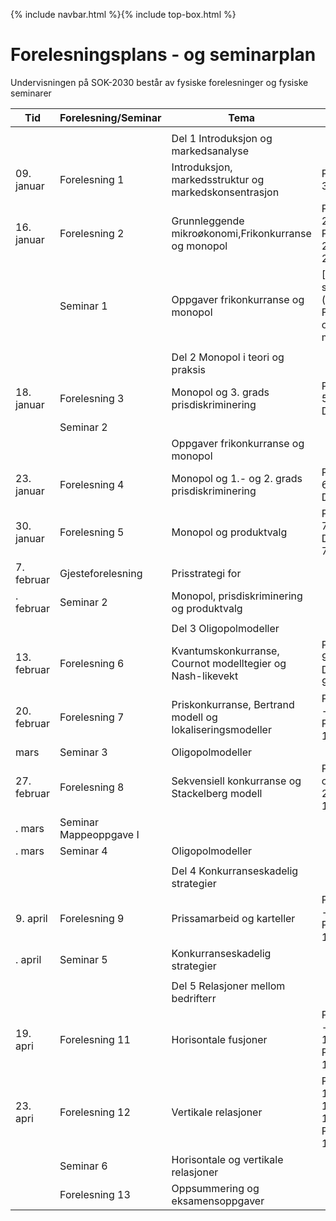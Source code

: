{% include navbar.html %}{% include top-box.html %}
# Forelesningsplans - og seminarplan  
Undervisningen på SOK-2030 består av fysiske forelesninger og fysiske seminarer






| Tid        | Forelesning/Seminar      | Tema                   | Pensum         |
|------------|--------------|------------------------|----------------|
|   |    |   |   |
|            |  |Del 1 Introduksjon og markedsanalyse|    |
|09. januar  |Forelesning 1 |Introduksjon, markedsstruktur og markedskonsentrasjon            |PRN kap.1 og 3.1            
|16. januar  |Forelesning 2 |Grunnleggende mikroøkonomi,Frikonkurranse og monopol |PRN kap. 2.1 - 2.2 og 4.1, Python Del 1 - 2.1.1, 2.1.2 og 2.2|
|| Seminar 1  |   Oppgaver frikonkurranse og monopol |  [Oppgaver seminar 1](/Seminar 1 - Frikonkurranse og monopol.pdf)|
|   |   |  |
|            |              |Del 2 Monopol i teori og praksis|    |
|18. januar  |Forelesning 3 |Monopol og 3. grads prisdiskriminering            |PRN kap. 5.1 - 5.5, Python Del 2 - 5.3|  
|  |Seminar 2 | ||
|            |          | Oppgaver frikonkurranse og monopol|
|23. januar |Forelesning 4|Monopol og 1.- og 2. grads prisdiskriminering|PRN kap. 6.1 - 6.3 og Python Del 2 - 6.1|    
|30. januar |Forelesning 5|Monopol og produktvalg|PRN kap. 7.1 - 7.5 og Python Del 2 - 7.3 og 7.5|   
|7. februar |Gjesteforelesning |Prisstrategi for  ||   
|. februar |Seminar 2|Monopol, prisdiskriminering og produktvalg||   
|  |   |   |
|            |              |Del 3 Oligopolmodeller|    |
|13. februar|Forelesning 6 |Kvantumskonkurranse, Cournot modelltegier og Nash-likevekt   |PRN kap. 9.1 - 9.5 og Python Del 3 - 9.4 og 9.5|
|20. februar  |Forelesning 7 |Priskonkurranse, Bertrand modell og lokaliseringsmodeller |PRN kap. 10.1 - 10.4 og Python Del 3 - 10.2 og 10.3|
| mars |Seminar 3|Oligopolmodeller||    
|27. februar |Forelesning 8|Sekvensiell konkurranse og Stackelberg modell |PRN kap. 11 og Python Del 2 - 11.1 og 11.2|   
|. mars |Seminar Mappeoppgave I| | |   
|. mars |Seminar 4|Oligopolmodeller|| 
|   |   |
|            |              |Del 4 Konkurranseskadelig strategier|    |
|9. april|Forelesning 9 |Prissamarbeid og karteller          |PRN kap. 14.1 - 14.2 og Python Del 4 - 14.1 - 14.2| 
|. april |Seminar 5|Konkurranseskadelig strategier||    
|   |   | 
|      |      |Del 5 Relasjoner mellom bedrifterr|    |
|19. apri|Forelesning 11 |Horisontale fusjoner          |PRN kap. 15.1 - 15.2 og 15.5.1 og Python Del 5 - 15.1 - 15.2|      
|23. apri |Forelesning 12 |Vertikale relasjoner |PRN kap. kap. 16.1 – 16.3.1, 17.1 -17.3 og 18.1 – 18.2 og Python Del 5 - 1
| |Seminar 6|Horisontale og vertikale relasjoner||    
||Forelesning 13|Oppsummering og eksamensoppgaver ||   

